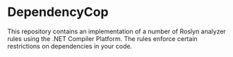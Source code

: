 # DependencyCop

This repository contains an implementation of a number of Roslyn analyzer rules using the .NET Compiler Platform. The rules enforce certain restrictions on dependencies in your code.

